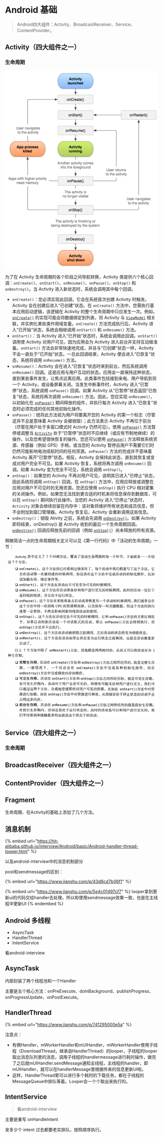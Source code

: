 # Android 基础



> Android四大组件：Activity、BroadcastReceiver、Service、ContentProvider。

## Activity（四大组件之一）

### 生命周期

![](<../../.gitbook/assets/image (9).png>)

为了在 Activity 生命周期的各个阶段之间导航转换，Activity 类提供六个核心回调：`onCreate()`、`onStart()`、`onResume()`、`onPause()`、`onStop()` 和 `onDestroy()`。当 Activity 进入新状态时，系统会调用其中每个回调。

* `onCreate()`：您必须实现此回调，它会在系统首次创建 Activity 时触发。Activity 会在创建后进入“已创建”状态。在 `onCreate()` 方法中，您需执行基本应用启动逻辑，该逻辑在 Activity 的整个生命周期中只应发生一次。例如，[`onCreate()`](https://developer.android.google.cn/reference/android/app/Activity#onCreate\(android.os.Bundle\)) 的实现可能会将数据绑定到列表，将 Activity 与 [`ViewModel`](https://developer.android.google.cn/reference/androidx/lifecycle/ViewModel) 相关联，并实例化某些类作用域变量。`onCreate()` 方法完成执行后，Activity 进入“已开始”状态，系统会相继调用 `onStart()` 和 `onResume()` 方法。
* `onStart()`：当 Activity 进入“已开始”状态时，系统会调用此回调。`onStart()` 调用使 Activity 对用户可见，因为应用会为 Activity 进入前台并支持互动做准备。`onStart()` 方法会非常快速地完成，并且与“已创建”状态一样，Activity 不会一直处于“已开始”状态。一旦此回调结束，Activity 便会进入“已恢复”状态，系统将调用 `onResume()` 方法。
* `onResume()`：Activity 会在进入“已恢复”状态时来到前台，然后系统调用 `onResume()` 回调。这是应用与用户互动的状态。应用会一直保持这种状态，直到某些事件发生，让焦点远离应用。此类事件包括接到来电、用户导航到另一个 Activity，或设备屏幕关闭。当发生中断事件时，Activity 进入“已暂停”状态，系统调用 `onPause()` 回调。如果 Activity 从“已暂停”状态返回“已恢复”状态，系统将再次调用 `onResume()` 方法。因此，您应实现 `onResume()`，以初始化在 [`onPause()`](https://developer.android.google.cn/reference/android/app/Activity#onPause\(\)) 期间释放的组件，并执行每次 Activity 进入“已恢复”状态时必须完成的任何其他初始化操作。
* `onPause()`：统将此方法视为用户将要离开您的 Activity 的第一个标志（尽管这并不总是意味着 Activity 会被销毁）；此方法表示 Activity 不再位于前台（尽管在用户处于多窗口模式时 Activity 仍然可见）。使用 [`onPause()`](https://developer.android.google.cn/reference/android/app/Activity#onPause\(\)) 方法暂停或调整当 [`Activity`](https://developer.android.google.cn/reference/android/app/Activity) 处于“已暂停”状态时不应继续（或应有节制地继续）的操作，以及您希望很快恢复的操作。您还可以使用 [`onPause()`](https://developer.android.google.cn/reference/android/app/Activity#onPause\(\)) 方法释放系统资源、传感器（例如 GPS）手柄，或当您的 Activity 暂停且用户不需要它们时仍然可能影响电池续航时间的任何资源。`onPause()` 方法的完成并不意味着 Activity 离开“已暂停”状态。相反，Activity 会保持此状态，直到其恢复或变成对用户完全不可见。如果 Activity 恢复，系统将再次调用 `onResume()` 回调。如果 Activity 变为完全不可见，系统会调用 `onStop()`。
* `onStop()`：如果您的 Activity 不再对用户可见，说明其已进入“已停止”状态，因此系统将调用 `onStop()` 回调。在 `onStop()` 方法中，应用应释放或调整在应用对用户不可见时的无用资源。您还应使用 `onStop()` 执行 CPU 相对密集的关闭操作。例如，如果您无法找到更合适的时机来将信息保存到数据库，可以在 `onStop()` 期间执行此操作。当您的 Activity 进入“已停止”状态时，`Activity` 对象会继续驻留在内存中：该对象将维护所有状态和成员信息，但不会附加到窗口管理器。Activity 恢复后，Activity 会重新调用这些信息。
* `onDestroy()`：销毁 Ativity 之前，系统会先调用 [`onDestroy()`](https://developer.android.google.cn/reference/android/app/Activity#onDestroy\(\))。如果 Activity 即将结束，onDestroy() 是 Activity 收到的最后一个生命周期回调。[`onDestroy()`](https://developer.android.google.cn/reference/android/app/Activity#onDestroy\(\)) 回调应释放先前的回调（例如 [`onStop()`](https://developer.android.google.cn/reference/android/app/Activity#onStop\(\))）尚未释放的所有资源。

稍微简洁一点的生命周期相关定义可以见《第一行代码》中「活动的生命周期」一节：

![图源：《第一行代码》郭霖](<../../.gitbook/assets/image (6) (1).png>)

## Service（四大组件之一）

### 生命周期

## BroadcastReceiver（四大组件之一）

## ContentProvider（四大组件之一）

## Fragment

生命周期、在Activity的基础上添加了几个方法。

## 消息机制

{% embed url="https://hit-alibaba.github.io/interview/Android/basic/Android-handler-thread-looper.html" %}

以及android-interview中的消息机制部分

post和sendmessage的区别：

{% embed url="https://www.jianshu.com/p/43d6cd7b06f1" %}

{% embed url="https://www.jianshu.com/p/5e4c01497cf7" %}
looper拿到更新ui的代码交给handler去处理，所以和使用sendmessage效果一致，也是在主线程中更新UI
{% endembed %}

## Android 多线程

* AsyncTask
* HandlerThread
* IntentService

看android-interview

## AsyncTask

内部封装了两个线程池和一个Handler

主要是五个核心方法：onPreExecute、doInBackground、publishProgress、onProgressUpdate、onPostExecute。

## HandlerThread

{% embed url="https://www.jianshu.com/p/741295000e5a" %}

注意点：

* 有俩Handler，mWorkerHandler和mUIHandler，mWorkerHandler使用子线程（DownloadThread，继承自HandlerThread）的looper，子线程的looper取出消息队列里的消息，调用子线程的handlermessage进行耗时操作，做完了之后就mUIHandler.sendMessage通知主线程，主线程的handler，即mUIHandler，就可以在handlerMessage里根据传来的信息更新UI啦。
* 这样，HandlerThread里可以进行多个耗时的下载任务，都在子线程的MessageQueue中排队等着。Looper会一个个取出来执行的。

## IntentService

> 看android-interview

主要是重写 onHandleIntent

发多少个 intent 过去都要老实排队，按照顺序执行。



